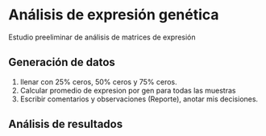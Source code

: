 # Análisis de expresión genética
Estudio preeliminar de análisis de matrices de expresión

## Generación de datos
1. llenar con 25% ceros, 50% ceros y 75% ceros. 
2. Calcular promedio de expresion por gen para todas las muestras
3. Escribir comentarios y observaciones (Reporte), anotar mis decisiones.
    
## Análisis de resultados
